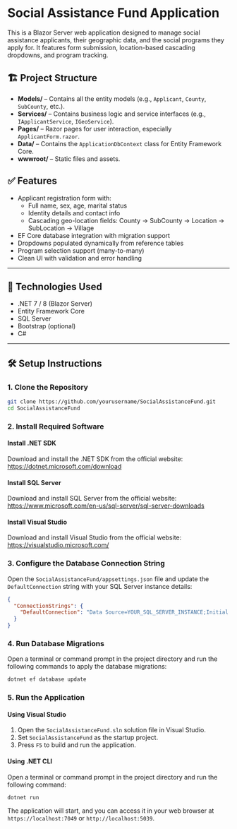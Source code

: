 # Social Assistance Fund Application

This is a Blazor Server web application designed to manage social assistance applicants, their geographic data, and the social programs they apply for. It features form submission, location-based cascading dropdowns, and program tracking.

## 🏗️ Project Structure

- **Models/** – Contains all the entity models (e.g., `Applicant`, `County`, `SubCounty`, etc.).
- **Services/** – Contains business logic and service interfaces (e.g., `IApplicantService`, `IGeoService`).
- **Pages/** – Razor pages for user interaction, especially `ApplicantForm.razor`.
- **Data/** – Contains the `ApplicationDbContext` class for Entity Framework Core.
- **wwwroot/** – Static files and assets.

## ✅ Features

- Applicant registration form with:
  - Full name, sex, age, marital status
  - Identity details and contact info
  - Cascading geo-location fields: County → SubCounty → Location → SubLocation → Village
- EF Core database integration with migration support
- Dropdowns populated dynamically from reference tables
- Program selection support (many-to-many)
- Clean UI with validation and error handling

---

## 🔧 Technologies Used

- .NET 7 / 8 (Blazor Server)
- Entity Framework Core
- SQL Server
- Bootstrap (optional)
- C#

---

## 🛠️ Setup Instructions

### 1. Clone the Repository

```bash
git clone https://github.com/yourusername/SocialAssistanceFund.git
cd SocialAssistanceFund
```

### 2. Install Required Software

#### Install .NET SDK

Download and install the .NET SDK from the official website: https://dotnet.microsoft.com/download

#### Install SQL Server

Download and install SQL Server from the official website: https://www.microsoft.com/en-us/sql-server/sql-server-downloads

#### Install Visual Studio

Download and install Visual Studio from the official website: https://visualstudio.microsoft.com/

### 3. Configure the Database Connection String

Open the `SocialAssistanceFund/appsettings.json` file and update the `DefaultConnection` string with your SQL Server instance details:

```json
{
  "ConnectionStrings": {
    "DefaultConnection": "Data Source=YOUR_SQL_SERVER_INSTANCE;Initial Catalog=SocialAssistance1;Integrated Security=True;Connect Timeout=30;Encrypt=False;Trust Server Certificate=False;Application Intent=ReadWrite;Multi Subnet Failover=False"
  }
}
```

### 4. Run Database Migrations

Open a terminal or command prompt in the project directory and run the following commands to apply the database migrations:

```bash
dotnet ef database update
```

### 5. Run the Application

#### Using Visual Studio

1. Open the `SocialAssistanceFund.sln` solution file in Visual Studio.
2. Set `SocialAssistanceFund` as the startup project.
3. Press `F5` to build and run the application.

#### Using .NET CLI

Open a terminal or command prompt in the project directory and run the following command:

```bash
dotnet run
```

The application will start, and you can access it in your web browser at `https://localhost:7049` or `http://localhost:5039`.

